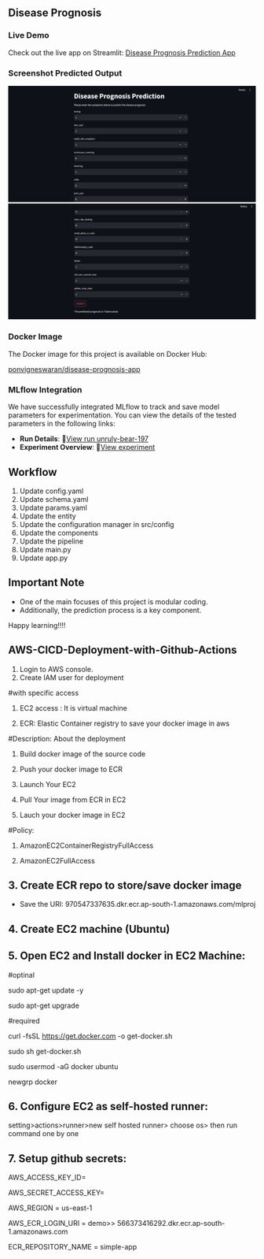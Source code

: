 ## **Disease Prognosis**

### Live Demo

Check out the live app on Streamlit: [Disease Prognosis Prediction App](https://diseaseprognosisprediction-vghkytt85y3nwmukldb3xp.streamlit.app/)

### **Screenshot Predicted Output**

![Disease Prognosis Overview](images/ss_01.png)
![Disease Prognosis Overview](images/ss_02.png)

### **Docker Image**

The Docker image for this project is available on Docker Hub:

[ponvigneswaran/disease-prognosis-app](https://hub.docker.com/r/ponvigneswaran/disease-prognosis-app/tags)


### MLflow Integration

We have successfully integrated MLflow to track and save model parameters for experimentation. You can view the details of the tested parameters in the following links:

- **Run Details**: 🏃[View run unruly-bear-197](https://dagshub.com/vignesh2914/Disease_Prognosis_Prediction.mlflow/#/experiments/0/runs/ccfea322ad5746d7a89dbe361afa51c1)
- **Experiment Overview**: 🧪[View experiment](https://dagshub.com/vignesh2914/Disease_Prognosis_Prediction.mlflow/#/experiments/0)

## **Workflow**

1. Update config.yaml
2. Update schema.yaml
3. Update params.yaml
4. Update the entity
5. Update the configuration manager in src/config
6. Update the components
7. Update the pipeline
8. Update main.py
9. Update app.py

## **Important Note**

- One of the main focuses of this project is modular coding.
- Additionally, the prediction process is a key component.

Happy learning!!!!

## **AWS-CICD-Deployment-with-Github-Actions**

1. Login to AWS console.
2. Create IAM user for deployment

#with specific access

1. EC2 access : It is virtual machine

2. ECR: Elastic Container registry to save your docker image in aws


#Description: About the deployment

1. Build docker image of the source code

2. Push your docker image to ECR

3. Launch Your EC2 

4. Pull Your image from ECR in EC2

5. Lauch your docker image in EC2

#Policy:

1. AmazonEC2ContainerRegistryFullAccess

2. AmazonEC2FullAccess

## **3. Create ECR repo to store/save docker image**

- Save the URI: 970547337635.dkr.ecr.ap-south-1.amazonaws.com/mlproj

## **4. Create EC2 machine (Ubuntu)**

## **5. Open EC2 and Install docker in EC2 Machine:**

#optinal

sudo apt-get update -y

sudo apt-get upgrade

#required

curl -fsSL https://get.docker.com -o get-docker.sh

sudo sh get-docker.sh

sudo usermod -aG docker ubuntu

newgrp docker

## **6. Configure EC2 as self-hosted runner:**

setting>actions>runner>new self hosted runner> choose os> then run command one by one

## **7. Setup github secrets:**

AWS_ACCESS_KEY_ID=

AWS_SECRET_ACCESS_KEY=

AWS_REGION = us-east-1

AWS_ECR_LOGIN_URI = demo>>  566373416292.dkr.ecr.ap-south-1.amazonaws.com

ECR_REPOSITORY_NAME = simple-app




